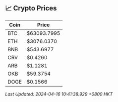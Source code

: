 ## 📈 Crypto Prices

| Coin | Price |
| ---- | ----- |
| BTC | $63093.7995 |
| ETH | $3076.0370 |
| BNB | $543.6977 |
| CRV | $0.4260 |
| ARB | $1.1281 |
| OKB | $59.3754 |
| DOGE | $0.1566 |

_Last Updated: 2024-04-16 10:41:38.929 +0800 HKT_